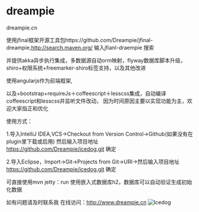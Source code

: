 dreampie
========

dreampie.cn

使用jfinal框架开源工具包https://github.com/Dreampie/jfinal-dreampie,http://search.maven.org/  输入jfianl-draempie 搜索

并提供akka异步执行集成，多数据源自动orm映射，flyway数据库脚本升级，
shiro+权限系统+freemarker-shiro标签支持，以及其他改进

使用angularjs作为前端框架,

以及+bootstrap+requireJs＋coffeescript＋lesscss集成，自动编译coffeescript和lesscss并监听文件改动，
因为时间原因主要以实现功能为主，欢迎大家指正和优化


使用方式：


1.导入IntelliJ IDEA,VCS->Checkout from Version Control->Github(如果没有在plugin里下载或启用) 
然后输入项目地址 https://github.com/Dreampie/icedog.git 确定


2.导入Eclipse，Import->Git->Projects from Git->URI->然后输入项目地址  https://github.com/Dreampie/icedog.git 确定


可直接使用mvn jetty：run  使用嵌入式数据库h2，数据库可以自动验证生成初始化数据

如有问题请及时联系我 在线访问：http://www.dreampie.cn
![Icedog](http://static.oschina.net/uploads/space/2014/0812/165023_hxZO_946569.png "ICEDOG")
